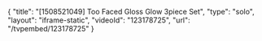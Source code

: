 {
    "title": "[1508521049] Too Faced Gloss   Glow 3piece Set",
    "type": "solo",
    "layout": "iframe-static",
    "videoId": "123178725",
    "url": "\/tvpembed\/123178725"
}